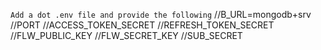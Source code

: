 
`Add a dot .env file and provide the following`
//B_URL=mongodb+srv
//PORT
//ACCESS_TOKEN_SECRET
//REFRESH_TOKEN_SECRET
//FLW_PUBLIC_KEY
//FLW_SECRET_KEY
//SUB_SECRET